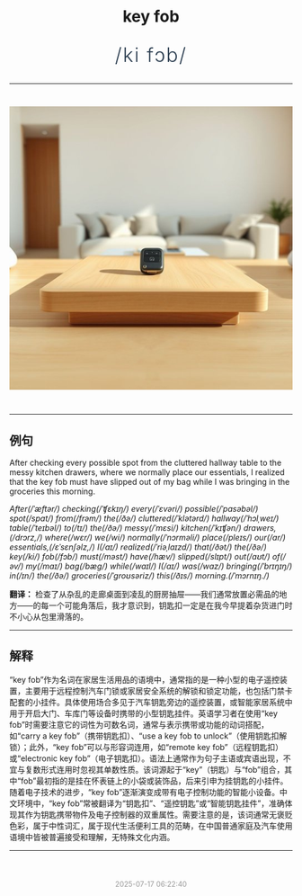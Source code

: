 <div align="center">

# key fob

<div style="margin: 30px 0;">
<h1 style="font-size: 2.5em; font-weight: 300; letter-spacing: 2px; margin: 0; color: #2c3e50;">
/ki fɔb/
</h1>
</div>

</div>

---

<div align="center" style="margin: 40px 0;">

![key fob](images/key_fob.png)

</div>

---

## 例句

After checking every possible spot from the cluttered hallway table to the messy kitchen drawers, where we normally place our essentials, I realized that the key fob must have slipped out of my bag while I was bringing in the groceries this morning.

*After(/ˈæftər/) checking(/ˈʧɛkɪŋ/) every(/ˈɛvəri/) possible(/ˈpɑsəbəl/) spot(/spɑt/) from(/frəm/) the(/ðə/) cluttered(/ˈklətərd/) hallway(/ˈhɔlˌweɪ/) table(/ˈteɪbəl/) to(/tɪ/) the(/ðə/) messy(/ˈmɛsi/) kitchen(/ˈkɪʧən/) drawers,(/drɔrz,/) where(/wɛr/) we(/wi/) normally(/ˈnɔrməli/) place(/pleɪs/) our(/ɑr/) essentials,(/ɛˈsɛnʃəlz,/) I(/aɪ/) realized(/ˈriəˌlaɪzd/) that(/ðət/) the(/ðə/) key(/ki/) fob(/fɔb/) must(/məst/) have(/hæv/) slipped(/slɪpt/) out(/aʊt/) of(/əv/) my(/maɪ/) bag(/bæg/) while(/waɪl/) I(/aɪ/) was(/wɑz/) bringing(/ˈbrɪŋɪŋ/) in(/ɪn/) the(/ðə/) groceries(/ˈgroʊsəriz/) this(/ðɪs/) morning.(/ˈmɔrnɪŋ./)*

**翻译：** 检查了从杂乱的走廊桌面到凌乱的厨房抽屉——我们通常放置必需品的地方——的每一个可能角落后，我才意识到，钥匙扣一定是在我今早提着杂货进门时不小心从包里滑落的。

---

## 解释

“key fob”作为名词在家居生活用品的语境中，通常指的是一种小型的电子遥控装置，主要用于远程控制汽车门锁或家居安全系统的解锁和锁定功能，也包括门禁卡配套的小挂件。具体使用场合多见于汽车钥匙旁边的遥控装置，或智能家居系统中用于开启大门、车库门等设备时携带的小型钥匙挂件。英语学习者在使用“key fob”时需要注意它的词性为可数名词，通常与表示携带或功能的动词搭配，如“carry a key fob”（携带钥匙扣）、“use a key fob to unlock”（使用钥匙扣解锁）；此外，“key fob”可以与形容词连用，如“remote key fob”（远程钥匙扣）或“electronic key fob”（电子钥匙扣）。语法上通常作为句子主语或宾语出现，不宜与复数形式连用时忽视其单数性质。该词源起于“key”（钥匙）与“fob”组合，其中“fob”最初指的是挂在怀表链上的小袋或装饰品，后来引申为挂钥匙的小挂件。随着电子技术的进步，“key fob”逐渐演变成带有电子控制功能的智能小设备。中文环境中，“key fob”常被翻译为“钥匙扣”、“遥控钥匙”或“智能钥匙挂件”，准确体现其作为钥匙携带物件及电子控制器的双重属性。需要注意的是，该词通常无褒贬色彩，属于中性词汇，属于现代生活便利工具的范畴，在中国普通家庭及汽车使用语境中皆被普遍接受和理解，无特殊文化内涵。


---

<div align="center" style="margin-top: 50px;">
<small style="color: #999; font-size: 0.9em;">2025-07-17 06:22:40</small>
</div>
